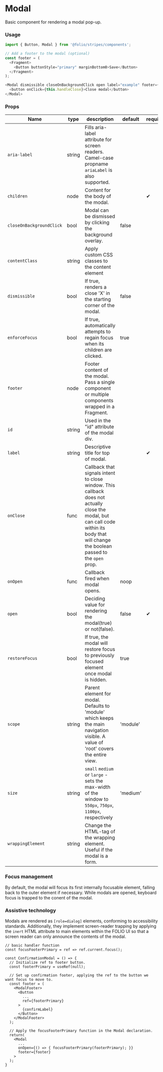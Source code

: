 # Modal
Basic component for rendering a modal pop-up.
### Usage

```js
import { Button, Modal } from '@folio/stripes/components';

// Add a footer to the modal (optional)
const footer = (
  <Fragment>
    <Button buttonStyle="primary" marginBottom0>Save</Button>
  </Fragment>
);

<Modal dismissible closeOnBackgroundClick open label="example" footer={footer}>
  <button onClick={this.handleClose}>Close modal</button>
</Modal>
```

### Props
Name | type | description | default | required
--- | --- | --- | --- | ---
`aria-label` | string | Fills aria-label attribute for screen readers. Camel-case propname `ariaLabel` is also supported.| |
`children` | node | Content for the body of the modal. | | &#10004;
`closeOnBackgroundClick` | bool | Modal can be dismissed by clicking the background overlay. | false |
`contentClass` | string | Apply custom CSS classes to the content element | |
`dismissible` | bool | If true, renders a close 'X' in the starting corner of the modal. | false |
`enforceFocus` | bool | If true, automatically attempts to regain focus when its children are clicked.  | true |
`footer` | node | Footer content of the modal. Pass a single component or multiple components wrapped in a Fragment. | |
`id` | string | Used in the "id" attribute of the modal div. | |
`label` | string | Descriptive title for top of modal. | | &#10004;
`onClose` | func | Callback that signals intent to close window. This callback does not actually close the modal, but can call code within its body that will change the boolean passed to the `open` prop. | |
`onOpen` | func | Callback fired when modal opens. | noop |
`open` | bool | Deciding value for rendering the modal(true) or not(false). | false | &#10004;
`restoreFocus` | bool | If true, the modal will restore focus to previously focused element once modal is hidden. | true |
`scope` | string | Parent element for modal. Defaults to 'module' which keeps the main navigation visible. A value of 'root' covers the entire view. | 'module' |
`size` | string | `small` `medium` or `large` - sets the max-width of the window to `550px`, `750px`, `1100px`, respectively | 'medium' |
`wrappingElement` | string | Change the HTML-tag of the wrapping element. Useful if the modal is a form. | |

### Focus management
By default, the modal will focus its first internally focusable element, falling back to the outer element if necessary. While modals are opened, keyboard focus is trapped to the conent of the modal.

### Assistive technology
Modals are rendered as `[role=dialog]` elements, conforming to accessibility standards. Additionally, they implement screen-reader trapping by applying the `inert` HTML attribute to main elements within the FOLIO UI so that a screen reader can only announce the contents of the modal.

```
// basic handler function
const focusFooterPrimary = ref => ref.current.focus();

const ConfirmationModal = () => {
  // Initialize ref to footer button.
  const footerPrimary = useRef(null);

  // Set up confirmation footer, applying the ref to the button we want focus to move to.
  const footer = (
    <ModalFooter>
      <Button
        ...
        ref={footerPrimary}
      >
        {confirmLabel}
      </Button>
    </ModalFooter>
  );

  // Apply the focusFooterPrimary function in the Modal declaration.
  return(
    <Modal
      ...
      onOpen={() => { focusFooterPrimary(footerPrimary); }}
      footer={footer}
    >
  );
}

```